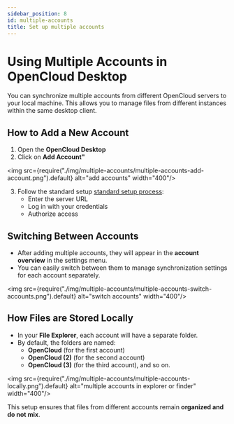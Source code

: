```yaml
---
sidebar_position: 8
id: multiple-accounts
title: Set up multiple accounts
---
```


# Using Multiple Accounts in OpenCloud Desktop

You can synchronize multiple accounts from different OpenCloud servers to your local machine. This allows you to manage files from different instances within the same desktop client.

## How to Add a New Account
1. Open the **OpenCloud Desktop**  
2. Click on **Add Account"**  

<img src={require("./img/multiple-accounts/multiple-accounts-add-account.png").default} alt="add accounts" width="400"/>

3. Follow the standard setup [standard setup process](./set-up):  
   - Enter the server URL  
   - Log in with your credentials  
   - Authorize access  

## Switching Between Accounts
- After adding multiple accounts, they will appear in the **account overview** in the settings menu.  
- You can easily switch between them to manage synchronization settings for each account separately.  

<img src={require("./img/multiple-accounts/multiple-accounts-switch-accounts.png").default} alt="switch accounts" width="400"/>

## How Files are Stored Locally
- In your **File Explorer**, each account will have a separate folder.  
- By default, the folders are named:  
  - **OpenCloud** (for the first account)  
  - **OpenCloud (2)** (for the second account)  
  - **OpenCloud (3)** (for the third account), and so on.  

<img src={require("./img/multiple-accounts/multiple-accounts-locally.png").default} alt="multiple accounts in explorer or finder" width="400"/>

This setup ensures that files from different accounts remain **organized and do not mix**.



